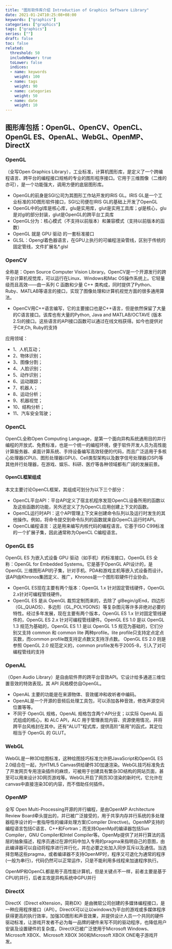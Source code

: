 ```yaml
---
title: "图形软件库介绍 Introduction of Graphics Software Library"
date: 2021-01-24T10:25:08+08:00
keywords: ["graphics"]
categories: ["graphics"]
tags: ["graphics"]
series: [""]
draft: false
toc: false
related:
  threshold: 50
  includeNewer: true
  toLower: false
  indices:
  - name: keywords
    weight: 100
  - name: tags
    weight: 90
  - name: categories
    weight: 50
  - name: date
    weight: 10
---
```


## 图形库包括：OpenGL、OpenCV、OpenCL、OpenGL ES、OpenAL、WebGL、OpenMP、DirectX

### OpenGL
（全写Open Graphics Library），工业标准，计算机图形库，是定义了一个跨编程语言、跨平台的编程接口规格的专业的图形程序接口。它用于三维图像（二维的亦可），是一个功能强大，调用方便的底层图形库。

- OpenGL的前身是SGI公司为其图形工作站开发的IRIS GL。IRIS GL是一个工业标准的3D图形软件接口，SGI公司便在IRIS GL的基础上开发了OpenGL
- OpenGL中的gl库是核心库，glu是实用库，glut是实用工具库；gl是核心，glu是对gl的部分封装，glut是OpenGL的跨平台工具库
- OpenGL分为：核心模式（不支持以前版本）和兼容模式（支持以前版本的函数）
- OpenGL 就是 GPU 驱动 的一套标准接口
- GLSL：Opengl着色器语言，在GPU上执行的可编程渲染管线，区别于传统的固定管线，文件扩展名*.glsl

### OpenCV
全称是：Open Source Computer Vision Library。OpenCV是一个开源发行的跨平台计算机视觉库，可以运行在Linux、Windows和Mac OS操作系统上。它轻量级而且高效——由一系列 C 函数和少量 C++ 类构成，同时提供了Python、Ruby、MATLAB等语言的接口，实现了图像处理和计算机视觉方面的很多通用算法。

- OpenCV用C++语言编写，它的主要接口也是C++语言，但是依然保留了大量的C语言接口。该库也有大量的Python, Java and MATLAB/OCTAVE (版本2.5)的接口。这些语言的API接口函数可以通过在线文档获得。如今也提供对于C#,Ch, Ruby的支持


应用领域：
- 1、人机互动；
- 2、物体识别；
- 3、图像分割；
- 4、人脸识别；
- 5、动作识别；
- 6、运动跟踪；
- 7、机器人；
- 8、运动分析；
- 9、机器视觉；
- 10、结构分析；
- 11、汽车安全驾驶；




### OpenCL
OpenCL全称Open Computing Language，是第一个面向异构系统通用目的并行编程的开放式、免费标准，也是一个统一的编程环境，便于软件开发人员为高性能计算服务器、桌面计算系统、手持设备编写高效轻便的代码，而且广泛适用于多核心处理器(CPU)、图形处理器(GPU)、Cell类型架构以及数字信号处理器(DSP)等其他并行处理器，在游戏、娱乐、科研、医疗等各种领域都有广阔的发展前景。

#### OpenCL框架组成

本文主要讨论OpenCL框架，其组成可划分为以下三个部分：

- OpenCL平台API：平台API定义了宿主机程序发现OpenCL设备所用的函数以及这些函数的功能，另外还定义了为OpenCL应用创建上下文的函数。
- OpenCL运行时API：这个API管理上下文来创建命令队列以及运行时发生的其他操作。例如，将命令提交到命令队列的函数就来自OpenCL运行时API。
- OpenCL编程语言：这是用来编写内核代码的编程语言。它基于ISO C99标准的一个扩展子集，因此通常称为OpenCL C编程语言。

### OpenGL ES
OpenGL ES 为嵌入式设备 GPU 驱动（如手机）的标准接口，OpenGL ES 全称：OpenGL for Embedded Systems。它是基于OpenGL API设计的，是OpenGL 三维图形API的子集，针对手机、PDA和游戏主机等嵌入式设备而设计。该API由Khronos集团定义、推广，Khronos是一个图形软硬件行业协会。

- OpenGL ES现在主要有两个版本：OpenGL 1.x 针对固定管线硬件，OpenGL 2.x针对可编程管线硬件。
- OpenGL ES 是从 OpenGL 裁剪定制而来的，去除了 glBegin/glEnd，四边形（GL_QUADS）、多边形（GL_POLYGONS）等复杂图元等许多非绝对必要的特性。经过多年发展，现在主要有两个版本，OpenGL ES 1.x 针对固定管线硬件的，OpenGL ES 2.x 针对可编程管线硬件。OpenGL ES 1.0 是以 OpenGL 1.3 规范为基础的，OpenGL ES 1.1 是以 OpenGL 1.5 规范为基础的，它们分别又支持 common 和 common lite 两种profile。lite profile只支持定点定点实数，而common profile既支持定点数又支持浮点数。 OpenGL ES 2.0 则是参照 OpenGL 2.0 规范定义的，common profile发布于2005-8，引入了对可编程管线的支持


### OpenAL
（Open Audio Library）是自由软件界的跨平台音效API。它设计给多通道三维位置音效的特效表现。其 API 风格模仿自OpenGL。

- OpenAL 主要的功能是在来源物体、音效缓冲和收听者中编码。
- OpenAL是一个开源的音频后处理工具包，可以添加各种音效，修改声源空间位置等等。
- 不同于 OpenGL 规格，OpenAL 规格包含两个API分支；以实际 OpenAL 函式组成的核心，和 ALC API，ALC 用于管理表现内容、资源使用情况，并将跨平台风格封在其中。还有“ALUT”程式库，提供高阶“易用”的函式，其定位相当于 OpenGL 的 GLUT。


### WebGL
WebGL是一种3D绘图标准，这种绘图技巧标准允许把JavaScript和OpenGL ES 2.0结合在一起，为HTML5 Canvas供给硬件3D加速渲染。WebGL技巧标准免去了开发网页专用渲染插件的麻烦，可被用于创建具有繁杂3D结构的网站页面，甚至可以用来设计3D网页游戏等。WebGL开启了网页3D渲染的新时代，它允许在canvas中直接渲染3D的内容，而不借助任何插件。

### OpenMP
全写 Open Multi-Processing开源的并行编程，是由OpenMP Architecture Review Board牵头提出的，并已被广泛接受的，用于共享内存并行系统的多处理器程序设计的一套指导性的编译处理方案(Compiler Directive)。OpenMP支持的编程语言包括C语言、C++和Fortran；而支持OpenMp的编译器包括Sun Compiler，GNU Compiler和Intel Compiler等。OpenMp提供了对并行算法的高层的抽象描述，程序员通过在源代码中加入专用的pragma来指明自己的意图，由此编译器可以自动将程序进行并行化，并在必要之处加入同步互斥以及通信。当选择忽略这些pragma，或者编译器不支持OpenMP时，程序又可退化为通常的程序(一般为串行)，代码仍然可以正常运作，只是不能利用多线程来加速程序执行。

OpenMP和OpenCL都是用于高性能计算机，但是关键点不一样，前者主要是基于CPU的并行，后者主攻是异构系统中GPU并行

### DirectX
DirectX（Direct eXtension，简称DX）是由微软公司创建的多媒体编程接口，是一种应用程序接口（API）。DirectX可以让以windows为平台的游戏或多媒体程序获得更高的执行效率，加强3D图形和声音效果，并提供设计人员一个共同的硬件驱动标准，让游戏开发者不必为每一品牌的硬件来写不同的驱动程序，也降低用户安装及设置硬件的复杂度。DirectX已被广泛使用于Microsoft Windows、Microsoft XBOX、Microsoft XBOX 360和Microsoft XBOX ONE电子游戏开发。




